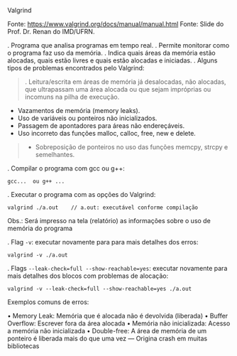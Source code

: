 Valgrind

Fonte: https://www.valgrind.org/docs/manual/manual.html
Fonte: Slide do Prof. Dr. Renan do IMD/UFRN.

. Programa que analisa programas em tempo real.
. Permite monitorar como o programa faz uso da memória.
. Indica quais áreas da memória estão alocadas, quais estão livres e quais estão alocadas e iniciadas.
. Alguns tipos de problemas encontrados pelo Valgrind:
>. Leitura/escrita em áreas de memória já desalocadas, não alocadas, que ultrapassam uma área alocada ou que sejam impróprias ou incomuns na pilha de execução.
- Vazamentos de memória (memory leaks).
- Uso de variáveis ou ponteiros não inicializados.
- Passagem de apontadores para áreas não endereçáveis.
- Uso incorreto das funções malloc, calloc, free, new e delete.
>- Sobreposição de ponteiros no uso das funções memcpy, strcpy e semelhantes.

. Compilar o programa com gcc ou g++:
~~~
gcc...  ou g++ ...
~~~

. Executar o programa com as opções do Valgrind:
~~~
valgrind ./a.out	// a.out: executável conforme compilação
~~~
Obs.: Será impresso na tela (relatório) as informações sobre o uso de memória do programa

. Flag `-v`: executar novamente para para mais detalhes dos erros:
~~~
valgrind -v ./a.out
~~~

. Flags `--leak-check=full --show-reachable=yes`: executar novamente para mais detalhes dos blocos com problemas de alocação:
~~~
valgrind -v --leak-check=full --show-reachable=yes ./a.out
~~~

Exemplos comuns de erros:

• Memory Leak: Memória que é alocada não é devolvida (liberada)
• Buffer Overflow: Escrever fora da área alocada
• Memória não inicializada: Acesso a memória não inicializada
• Double-free: A área de memória de um ponteiro é liberada mais do que uma vez ― Origina crash em muitas bibliotecas
